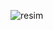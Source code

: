 ![resim](https://user-images.githubusercontent.com/77679922/132993515-9a866161-7e0e-4af9-b2b2-040805555d5a.png)

